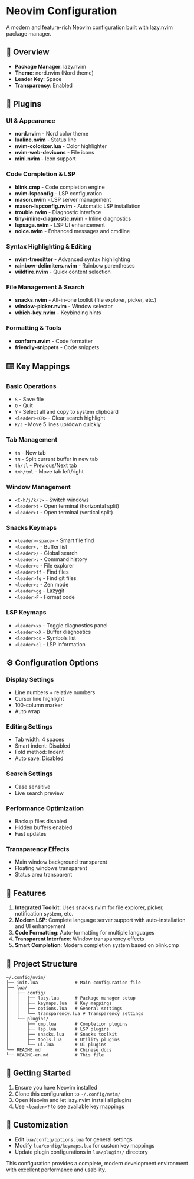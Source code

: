 # Neovim Configuration

A modern and feature-rich Neovim configuration built with lazy.nvim package manager.

## 🎯 Overview

- **Package Manager**: lazy.nvim
- **Theme**: nord.nvim (Nord theme)
- **Leader Key**: Space
- **Transparency**: Enabled

## 🔌 Plugins

### UI & Appearance
- **nord.nvim** - Nord color theme
- **lualine.nvim** - Status line
- **nvim-colorizer.lua** - Color highlighter
- **nvim-web-devicons** - File icons
- **mini.nvim** - Icon support

### Code Completion & LSP
- **blink.cmp** - Code completion engine
- **nvim-lspconfig** - LSP configuration
- **mason.nvim** - LSP server management
- **mason-lspconfig.nvim** - Automatic LSP installation
- **trouble.nvim** - Diagnostic interface
- **tiny-inline-diagnostic.nvim** - Inline diagnostics
- **lspsaga.nvim** - LSP UI enhancement
- **noice.nvim** - Enhanced messages and cmdline

### Syntax Highlighting & Editing
- **nvim-treesitter** - Advanced syntax highlighting
- **rainbow-delimiters.nvim** - Rainbow parentheses
- **wildfire.nvim** - Quick content selection

### File Management & Search
- **snacks.nvim** - All-in-one toolkit (file explorer, picker, etc.)
- **window-picker.nvim** - Window selector
- **which-key.nvim** - Keybinding hints

### Formatting & Tools
- **conform.nvim** - Code formatter
- **friendly-snippets** - Code snippets

## ⌨️ Key Mappings

### Basic Operations
- `S` - Save file
- `Q` - Quit
- `Y` - Select all and copy to system clipboard
- `<leader><CR>` - Clear search highlight
- `K/J` - Move 5 lines up/down quickly

### Tab Management
- `tn` - New tab
- `tN` - Split current buffer in new tab
- `th/tl` - Previous/Next tab
- `tmh/tml` - Move tab left/right

### Window Management
- `<C-h/j/k/l>` - Switch windows
- `<leader>t` - Open terminal (horizontal split)
- `<leader>T` - Open terminal (vertical split)

### Snacks Keymaps
- `<leader><space>` - Smart file find
- `<leader>,` - Buffer list
- `<leader>/` - Global search
- `<leader>:` - Command history
- `<leader>e` - File explorer
- `<leader>ff` - Find files
- `<leader>fg` - Find git files
- `<leader>z` - Zen mode
- `<leader>gg` - Lazygit
- `<leader>F` - Format code

### LSP Keymaps
- `<leader>xx` - Toggle diagnostics panel
- `<leader>xX` - Buffer diagnostics
- `<leader>cs` - Symbols list
- `<leader>cl` - LSP information

## ⚙️ Configuration Options

### Display Settings
- Line numbers + relative numbers
- Cursor line highlight
- 100-column marker
- Auto wrap

### Editing Settings
- Tab width: 4 spaces
- Smart indent: Disabled
- Fold method: Indent
- Auto save: Disabled

### Search Settings
- Case sensitive
- Live search preview

### Performance Optimization
- Backup files disabled
- Hidden buffers enabled
- Fast updates

### Transparency Effects
- Main window background transparent
- Floating windows transparent
- Status area transparent

## 🎨 Features

1. **Integrated Toolkit**: Uses snacks.nvim for file explorer, picker, notification system, etc.
2. **Modern LSP**: Complete language server support with auto-installation and UI enhancement
3. **Code Formatting**: Auto-formatting for multiple languages
4. **Transparent Interface**: Window transparency effects
5. **Smart Completion**: Modern completion system based on blink.cmp

## 📁 Project Structure

```
~/.config/nvim/
├── init.lua              # Main configuration file
├── lua/
│   ├── config/
│   │   ├── lazy.lua      # Package manager setup
│   │   ├── keymaps.lua   # Key mappings
│   │   ├── options.lua   # General settings
│   │   └── transparency.lua # Transparency settings
│   └── plugins/
│       ├── cmp.lua       # Completion plugins
│       ├── lsp.lua       # LSP plugins
│       ├── snacks.lua    # Snacks toolkit
│       ├── tools.lua     # Utility plugins
│       └── ui.lua        # UI plugins
└── README.md             # Chinese docs
└── README-en.md          # This file
```

## 🚀 Getting Started

1. Ensure you have Neovim installed
2. Clone this configuration to `~/.config/nvim/`
3. Open Neovim and let lazy.nvim install all plugins
4. Use `<leader>?` to see available key mappings

## 🔧 Customization

- Edit `lua/config/options.lua` for general settings
- Modify `lua/config/keymaps.lua` for custom key mappings
- Update plugin configurations in `lua/plugins/` directory

This configuration provides a complete, modern development environment with excellent performance and usability.
